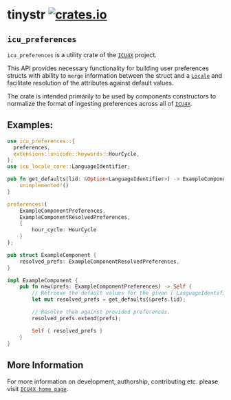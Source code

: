 # tinystr [![crates.io](https://img.shields.io/crates/v/tinystr)](https://crates.io/crates/tinystr)

<!-- cargo-rdme start -->

## `icu_preferences`

`icu_preferences` is a utility crate of the [`ICU4X`] project.

This API provides necessary functionality for building user preferences structs with ability
to `merge` information between the struct and a [`Locale`] and facilitate resolution of the
attributes against default values.

The crate is intended primarily to be used by components constructors to normalize the format
of ingesting preferences across all of [`ICU4X`].

## Examples:

```rust
use icu_preferences::{
  preferences,
  extensions::unicode::keywords::HourCycle,
};
use icu_locale_core::LanguageIdentifier;

pub fn get_defaults(lid: &Option<LanguageIdentifier>) -> ExampleComponentResolvedPreferences {
    unimplemented!()
}

preferences!(
    ExampleComponentPreferences,
    ExampleComponentResolvedPreferences,
    {
        hour_cycle: HourCycle
    }
);

pub struct ExampleComponent {
    resolved_prefs: ExampleComponentResolvedPreferences,
}

impl ExampleComponent {
    pub fn new(prefs: ExampleComponentPreferences) -> Self {
        // Retrieve the default values for the given [`LanguageIdentifier`].
        let mut resolved_prefs = get_defaults(&prefs.lid);

        // Resolve them against provided preferences.
        resolved_prefs.extend(prefs);

        Self { resolved_prefs }
    }
}
```

[`ICU4X`]: ../icu/index.html
[`Locale`]: icu_locale_core::Locale

<!-- cargo-rdme end -->

## More Information

For more information on development, authorship, contributing etc. please visit [`ICU4X home page`](https://github.com/unicode-org/icu4x).
